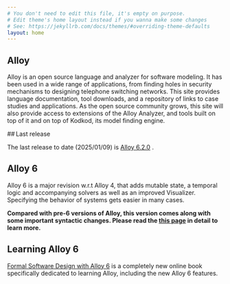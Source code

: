 ```yaml
---
# You don't need to edit this file, it's empty on purpose.
# Edit theme's home layout instead if you wanna make some changes
# See: https://jekyllrb.com/docs/themes/#overriding-theme-defaults
layout: home
---
```

## Alloy

Alloy is an open source language and analyzer for software modeling. It has been used in a wide range of applications, from finding holes in security mechanisms to designing telephone switching networks. This site provides language documentation, tool downloads, and a repository of links to case studies and applications. As the open source community grows, this site will also provide access to extensions of the Alloy Analyzer, and tools built on top of it and on top of Kodkod, its model finding engine.

## Last release

The last release to date (2025/01/09) is [Alloy 6.2.0](https://alloytools.org/download.html) .

## Alloy 6

Alloy 6 is a major revision w.r.t Alloy 4, that adds mutable state, a temporal logic and accompanying solvers as well as an improved Visualizer. Specifying the behavior of systems gets easier in many cases. 

**Compared with pre-6 versions of Alloy, this version comes along with some important syntactic changes. Please read the [this page](alloy6.html) in detail to learn more.** 

## Learning Alloy 6

[Formal Software Design with Alloy 6](https://haslab.github.io/formal-software-design/) is a completely new online book specifically dedicated to learning Alloy, including the new Alloy 6 features.

<div style="display:none">SHA for JDEPLOY 10386f1b4531f26c1b97138791151464bb6f66b5a1301438db9f29437d0d236d</div>
